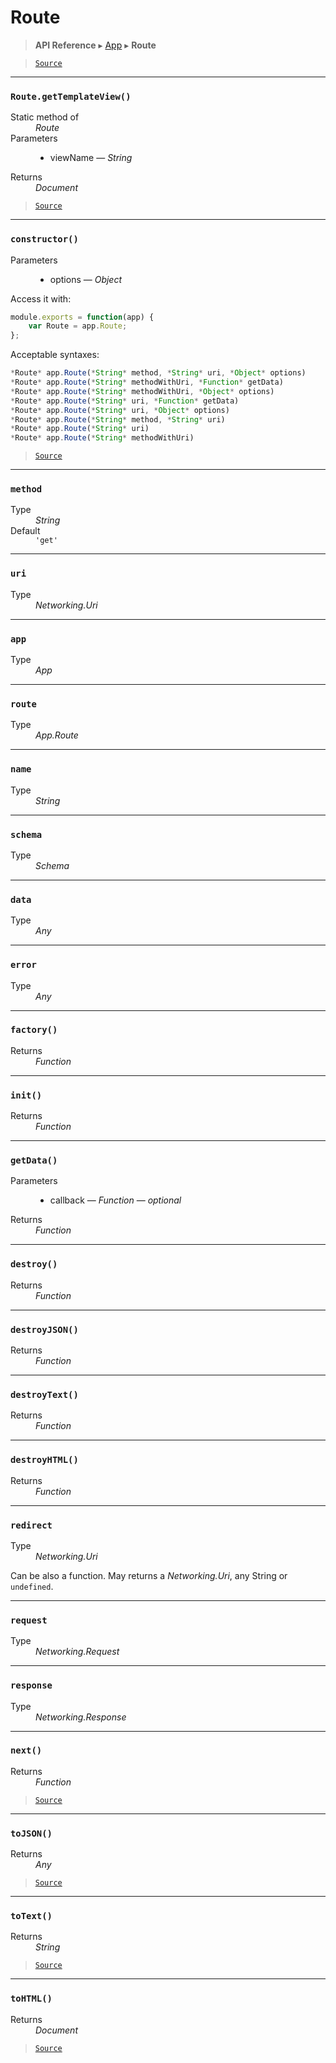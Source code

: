 # Route

> **API Reference** ▸ [App](/api/app.md) ▸ **Route**

<!-- toc -->

> [`Source`](https://github.com/Neft-io/neft/blob/f9c128ccb37aa79380c961e878cd76ec9e79c99e/src/app/route.litcoffee)


* * * 

### `Route.getTemplateView()`

<dl><dt>Static method of</dt><dd><i>Route</i></dd><dt>Parameters</dt><dd><ul><li>viewName — <i>String</i></li></ul></dd><dt>Returns</dt><dd><i>Document</i></dd></dl>


> [`Source`](https://github.com/Neft-io/neft/blob/f9c128ccb37aa79380c961e878cd76ec9e79c99e/src/app/route.litcoffee#document-routegettemplateviewstring-viewname)


* * * 

### `constructor()`

<dl><dt>Parameters</dt><dd><ul><li>options — <i>Object</i></li></ul></dd></dl>

Access it with:
```javascript
module.exports = function(app) {
    var Route = app.Route;
};
```

Acceptable syntaxes:
```javascript
*Route* app.Route(*String* method, *String* uri, *Object* options)
*Route* app.Route(*String* methodWithUri, *Function* getData)
*Route* app.Route(*String* methodWithUri, *Object* options)
*Route* app.Route(*String* uri, *Function* getData)
*Route* app.Route(*String* uri, *Object* options)
*Route* app.Route(*String* method, *String* uri)
*Route* app.Route(*String* uri)
*Route* app.Route(*String* methodWithUri)
```


> [`Source`](https://github.com/Neft-io/neft/blob/f9c128ccb37aa79380c961e878cd76ec9e79c99e/src/app/route.litcoffee#routeconstructorobject-options)


* * * 

### `method`

<dl><dt>Type</dt><dd><i>String</i></dd><dt>Default</dt><dd><code>&#39;get&#39;</code></dd></dl>


* * * 

### `uri`

<dl><dt>Type</dt><dd><i>Networking.Uri</i></dd></dl>


* * * 

### `app`

<dl><dt>Type</dt><dd><i>App</i></dd></dl>


* * * 

### `route`

<dl><dt>Type</dt><dd><i>App.Route</i></dd></dl>


* * * 

### `name`

<dl><dt>Type</dt><dd><i>String</i></dd></dl>


* * * 

### `schema`

<dl><dt>Type</dt><dd><i>Schema</i></dd></dl>


* * * 

### `data`

<dl><dt>Type</dt><dd><i>Any</i></dd></dl>


* * * 

### `error`

<dl><dt>Type</dt><dd><i>Any</i></dd></dl>


* * * 

### `factory()`

<dl><dt>Returns</dt><dd><i>Function</i></dd></dl>


* * * 

### `init()`

<dl><dt>Returns</dt><dd><i>Function</i></dd></dl>


* * * 

### `getData()`

<dl><dt>Parameters</dt><dd><ul><li>callback — <i>Function</i> — <i>optional</i></li></ul></dd><dt>Returns</dt><dd><i>Function</i></dd></dl>


* * * 

### `destroy()`

<dl><dt>Returns</dt><dd><i>Function</i></dd></dl>


* * * 

### `destroyJSON()`

<dl><dt>Returns</dt><dd><i>Function</i></dd></dl>


* * * 

### `destroyText()`

<dl><dt>Returns</dt><dd><i>Function</i></dd></dl>


* * * 

### `destroyHTML()`

<dl><dt>Returns</dt><dd><i>Function</i></dd></dl>


* * * 

### `redirect`

<dl><dt>Type</dt><dd><i>Networking.Uri</i></dd></dl>

Can be also a function. May returns a *Networking.Uri*, any String or `undefined`.


* * * 

### `request`

<dl><dt>Type</dt><dd><i>Networking.Request</i></dd></dl>


* * * 

### `response`

<dl><dt>Type</dt><dd><i>Networking.Response</i></dd></dl>


* * * 

### `next()`

<dl><dt>Returns</dt><dd><i>Function</i></dd></dl>


> [`Source`](https://github.com/Neft-io/neft/blob/f9c128ccb37aa79380c961e878cd76ec9e79c99e/src/app/route.litcoffee#function-routenext)


* * * 

### `toJSON()`

<dl><dt>Returns</dt><dd><i>Any</i></dd></dl>


> [`Source`](https://github.com/Neft-io/neft/blob/f9c128ccb37aa79380c961e878cd76ec9e79c99e/src/app/route.litcoffee#any-routetojson)


* * * 

### `toText()`

<dl><dt>Returns</dt><dd><i>String</i></dd></dl>


> [`Source`](https://github.com/Neft-io/neft/blob/f9c128ccb37aa79380c961e878cd76ec9e79c99e/src/app/route.litcoffee#string-routetotext)


* * * 

### `toHTML()`

<dl><dt>Returns</dt><dd><i>Document</i></dd></dl>


> [`Source`](https://github.com/Neft-io/neft/blob/f9c128ccb37aa79380c961e878cd76ec9e79c99e/src/app/route.litcoffee#document-routetohtml)

